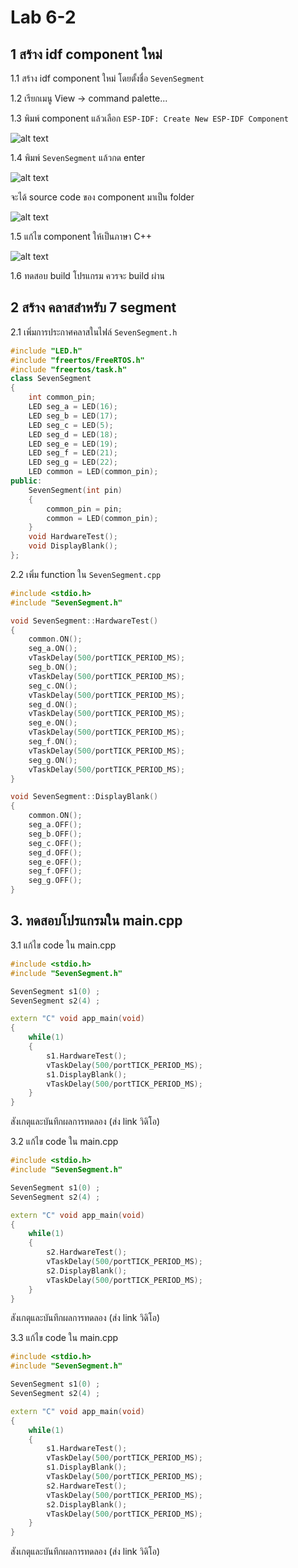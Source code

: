 # Lab 6-2

## 1 สร้าง idf component ใหม่ 

1.1 สร้าง idf component ใหม่ โดยตั้งชื่อ `SevenSegment` 

1.2 เรียกเมนู View -> command palette...

1.3  พิมพ์ component แล้วเลือก `ESP-IDF: Create New ESP-IDF Component` 

![alt text](./Slide/image01.png)

1.4 พิมพ์ `SevenSegment` แล้วกด  enter

![alt text](./Slide/image02.png)

จะได้ source code ของ component มาเป็น folder

![alt text](./Slide/image03.png)

1.5 แก้ไข component  ให้เป็นภาษา C++

![alt text](./Slide/image04.png)

1.6 ทดสอบ build โปรแกรม ควรจะ  build ผ่าน


## 2 สร้าง คลาสสำหรับ 7 segment  

2.1 เพิ่มการประกาศคลาสในไฟล์ `SevenSegment.h`
```cpp
#include "LED.h"
#include "freertos/FreeRTOS.h"
#include "freertos/task.h"
class SevenSegment
{
    int common_pin;
    LED seg_a = LED(16);
    LED seg_b = LED(17);
    LED seg_c = LED(5);
    LED seg_d = LED(18);
    LED seg_e = LED(19);
    LED seg_f = LED(21);
    LED seg_g = LED(22);
    LED common = LED(common_pin);
public:
    SevenSegment(int pin)
    {
        common_pin = pin;
        common = LED(common_pin);
    } 
    void HardwareTest();
    void DisplayBlank();
};
```

2.2 เพิ่ม function ใน `SevenSegment.cpp`

```cpp
#include <stdio.h>
#include "SevenSegment.h"

void SevenSegment::HardwareTest()
{
    common.ON();
    seg_a.ON();
    vTaskDelay(500/portTICK_PERIOD_MS);
    seg_b.ON();
    vTaskDelay(500/portTICK_PERIOD_MS);
    seg_c.ON();
    vTaskDelay(500/portTICK_PERIOD_MS);
    seg_d.ON();
    vTaskDelay(500/portTICK_PERIOD_MS);
    seg_e.ON();
    vTaskDelay(500/portTICK_PERIOD_MS);
    seg_f.ON();
    vTaskDelay(500/portTICK_PERIOD_MS);
    seg_g.ON();
    vTaskDelay(500/portTICK_PERIOD_MS);
}

void SevenSegment::DisplayBlank()
{
    common.ON();
    seg_a.OFF();
    seg_b.OFF();
    seg_c.OFF();
    seg_d.OFF();
    seg_e.OFF();
    seg_f.OFF();
    seg_g.OFF();
}
```

## 3. ทดสอบโปรแกรมใน main.cpp

3.1 แก้ไข  code  ใน main.cpp

```cpp
#include <stdio.h>
#include "SevenSegment.h"

SevenSegment s1(0) ;
SevenSegment s2(4) ;

extern "C" void app_main(void)
{
    while(1)
    {
        s1.HardwareTest();
        vTaskDelay(500/portTICK_PERIOD_MS);
        s1.DisplayBlank();
        vTaskDelay(500/portTICK_PERIOD_MS);
    } 
}
```

สังเกตุและบันทึกผลการทดลอง (ส่ง link วิดิโอ)



3.2 แก้ไข  code  ใน main.cpp

```cpp
#include <stdio.h>
#include "SevenSegment.h"

SevenSegment s1(0) ;
SevenSegment s2(4) ;

extern "C" void app_main(void)
{
    while(1)
    {
        s2.HardwareTest();
        vTaskDelay(500/portTICK_PERIOD_MS);
        s2.DisplayBlank();
        vTaskDelay(500/portTICK_PERIOD_MS);
    } 
}
```

สังเกตุและบันทึกผลการทดลอง (ส่ง link วิดิโอ)


3.3 แก้ไข  code  ใน main.cpp

```cpp
#include <stdio.h>
#include "SevenSegment.h"

SevenSegment s1(0) ;
SevenSegment s2(4) ;

extern "C" void app_main(void)
{
    while(1)
    {
        s1.HardwareTest();
        vTaskDelay(500/portTICK_PERIOD_MS);
        s1.DisplayBlank();
        vTaskDelay(500/portTICK_PERIOD_MS);
        s2.HardwareTest();
        vTaskDelay(500/portTICK_PERIOD_MS);
        s2.DisplayBlank();
        vTaskDelay(500/portTICK_PERIOD_MS);
    } 
}
```

สังเกตุและบันทึกผลการทดลอง (ส่ง link วิดิโอ)

